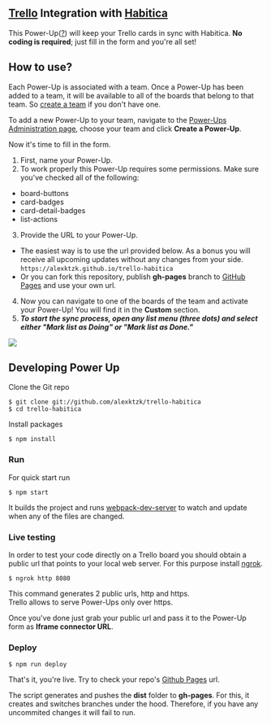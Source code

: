 ## [Trello](https://trello.com) Integration with [Habitica](https://habitica.com)

This Power-Up([?](https://trello.com/en/guide/power-up-productivity)) will keep your Trello cards in sync with Habitica. **No coding is required**; just fill in the form and you're all set!

## How to use?

Each Power-Up is associated with a team. Once a Power-Up has been added to a team, it will be available to all of the boards that belong to that team. So [create a team](https://trello.com/en/guide/create-a-team.html) if you don't have one.

To add a new Power-Up to your team, navigate to the [Power-Ups Administration page](https://trello.com/power-ups/admin), choose your team and click **Create a Power-Up**.

Now it's time to fill in the form.

1. First, name your Power-Up.
2. To work properly this Power-Up requires some permissions. Make sure you've checked all of the following:

- board-buttons
- card-badges
- card-detail-badges
- list-actions

3. Provide the URL to your Power-Up.

- The easiest way is to use the url provided below. As a bonus you will receive all upcoming updates without any changes from your side.  
  `https://alexktzk.github.io/trello-habitica`
- Or you can fork this repository, publish **gh-pages** branch to [GitHub Pages](https://pages.github.com) and use your own url.

4. Now you can navigate to one of the boards of the team and activate your Power-Up! You will find it in the **Custom** section.
5. _**To start the sync process, open any list menu (three dots) and select either "Mark list as Doing" or "Mark list as Done."**_

![](https://github.com/alexktzk/trello-habitica/blob/master/docs/img/ui.png)

## Developing Power Up

Clone the Git repo

```
$ git clone git://github.com/alexktzk/trello-habitica
$ cd trello-habitica
```

Install packages

```
$ npm install
```

### Run

For quick start run

```
$ npm start
```

It builds the project and runs [webpack-dev-server](https://webpack.js.org/configuration/dev-server/) to watch and update when any of the files are changed.

### Live testing

In order to test your code directly on a Trello board you should obtain a public url that points to your local web server. For this purpose install [ngrok](https://ngrok.com/).

```
$ ngrok http 8080
```

This command generates 2 public urls, http and https. \
Trello allows to serve Power-Ups only over https.

Once you've done just grab your public url and pass it to the Power-Up form as **Iframe connector URL**.

### Deploy

```
$ npm run deploy
```

That's it, you're live. Try to check your repo's [Github Pages](https://pages.github.com/) url.

The script generates and pushes the **dist** folder to **gh-pages**. For this, it creates and switches branches under the hood. Therefore, if you have any uncommited changes it will fail to run.

